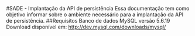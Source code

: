 #SADE - Implantação da API de persistência
Essa documentação tem como objetivo informar sobre o ambiente necessário para a implantação da API de persistência.
##Requisitos
Banco de dados MySQL versão 5.6.19
Download disponível em: http://dev.mysql.com/downloads/mysql/
